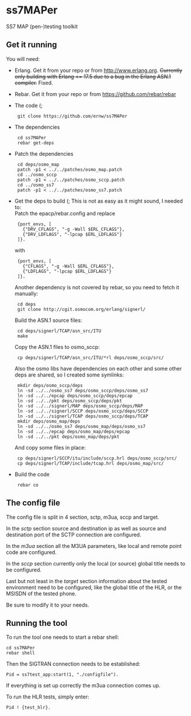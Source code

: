 # ss7MAPer

SS7 MAP (pen-)testing toolkit

## Get it running

You will need:

 * Erlang. Get it from your repo or from http://www.erlang.org. ~~Currently only building with Erlang <= 17.5 due to a bug in the Erlang ASN.1 compiler.~~ Fixed.

 * Rebar. Get it from your repo or from https://github.com/rebar/rebar

 * The code (;   
 
        git clone https://github.com/ernw/ss7MAPer   
        
 * The dependencies   
 
        cd ss7MAPer   
        rebar get-deps   
        
 * Patch the dependencies   
 
        cd deps/osmo_map   
        patch -p1 < ../../patches/osmo_map.patch   
        cd ../osmo_sccp   
        patch -p1 < ../../patches/osmo_sccp.patch   
        cd ../osmo_ss7   
        patch -p1 < ../../patches/osmo_ss7.patch   
        
 * Get the deps to build (; This is not as easy as it might sound, I needed to:   
    Patch the epacp/rebar.config and replace   
        
        {port_envs, [   
          {"DRV_CFLAGS", "-g -Wall $ERL_CFLAGS"},   
          {"DRV_LDFLAGS", "-lpcap $ERL_LDFLAGS"}   
        ]}.   
           
    with   
        
        {port_envs, [   
          {"CFLAGS", "-g -Wall $ERL_CFLAGS"},   
          {"LDFLAGS", "-lpcap $ERL_LDFLAGS"}   
        ]}.   
           
    Another dependency is not covered by rebar, so you need to fetch it manually:   
        
        cd deps   
        git clone http://cgit.osmocom.org/erlang/signerl/   
           
    Build the ASN.1 source files:   
        
        cd deps/signerl/TCAP/asn_src/ITU   
        make   
           
    Copy the ASN.1 files to osmo_sccp:   
        
        cp deps/signerl/TCAP/asn_src/ITU/*rl deps/osmo_sccp/src/   
           
    Also the osmo libs have dependencies on each other and some other deps are shared, so I created some symlinks:   
        
        mkdir deps/osmo_sccp/deps   
        ln -sd ../../osmo_ss7 deps/osmo_sccp/deps/osmo_ss7   
        ln -sd ../../epcap deps/osmo_sccp/deps/epcap   
        ln -sd ../../pkt deps/osmo_sccp/deps/pkt   
        ln -sd ../../signerl/MAP deps/osmo_sccp/deps/MAP    
        ln -sd ../../signerl/SCCP deps/osmo_sccp/deps/SCCP   
        ln -sd ../../signerl/TCAP deps/osmo_sccp/deps/TCAP   
        mkdir deps/osmo_map/deps   
        ln -sd ../../osmo_ss7 deps/osmo_map/deps/osmo_ss7   
        ln -sd ../../epcap deps/osmo_map/deps/epcap   
        ln -sd ../../pkt deps/osmo_map/deps/pkt   
           
    And copy some files in place:   
        
        cp deps/signerl/SCCP/itu/include/sccp.hrl deps/osmo_sccp/src/   
        cp deps/signerl/TCAP/include/tcap.hrl deps/osmo_map/src/   
           
 * Build the code   
        
        rebar co   
           

## The config file

The config file is split in 4 section, sctp, m3ua, sccp and target.

In the *sctp* section source and destination ip as well as source and destination port of the SCTP connection are configured.

In the *m3ua* section all the M3UA parameters, like local and remote point code are configured.

In the *sccp* section currently only the local (or source) global title needs to be configured.

Last but not least in the *target* section information about the tested environment need to be configured, like the global title of the HLR, or the MSISDN of the tested phone.

Be sure to modify it to your needs.

## Running the tool

To run the tool one needs to start a rebar shell:

    cd ss7MAPer   
    rebar shell   

Then the SIGTRAN connection needs to be established:

    Pid = ss7test_app:start(1, "./configfile").   

If everything is set up correctly the m3ua connection comes up.

To run the HLR tests, simply enter:

    Pid ! {test_hlr}.   



        
